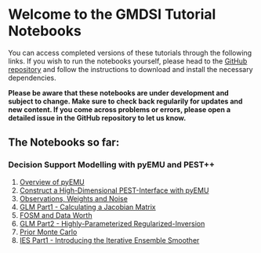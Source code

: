 # Welcome to the GMDSI Tutorial Notebooks

You can access completed versions of these tutorials through the following links. If you wish to run the notebooks yourself, please head to the [GitHub repository](https://gmdsi.github.io/GMDSI_notebooks/) and follow the instructions to download and install the necessary dependencies. 

__Please be aware that these notebooks are under development and subject to change. Make sure to check back regularily for updates and new content. If you come across problems or errors, please open a detailed issue in the GitHub repository to let us know.__

## The Notebooks so far:

### Decision Support Modelling with pyEMU and PEST++
1. [Overview of pyEMU](https://gmdsi.github.io/GMDSI_notebooks/intro_to_pyemu)
2. [Construct a High-Dimensional PEST-Interface with pyEMU](https://gmdsi.github.io/GMDSI_notebooks/freyberg_pstfrom_pest_setup)
3. [Observations, Weights and Noise](https://gmdsi.github.io/GMDSI_notebooks/freyberg_obs_and_weights)
4. [GLM Part1 - Calculating a Jacobian Matrix](https://gmdsi.github.io/GMDSI_notebooks/freyberg_glm_1)
5. [FOSM and Data Worth](https://gmdsi.github.io/GMDSI_notebooks/freyberg_fosm_and_dataworth)
6. [GLM Part2 - Highly-Parameterized Regularized-Inversion](https://gmdsi.github.io/GMDSI_notebooks/freyberg_glm_2)
7. [Prior Monte Carlo](https://gmdsi.github.io/GMDSI_notebooks/freyberg_prior_monte_carlo)
8. [IES Part1 - Introducing the Iterative Ensemble Smoother](https://gmdsi.github.io/GMDSI_notebooks/freyberg_ies)
